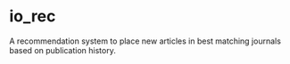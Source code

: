 # io_rec
A recommendation system to place new articles in best matching journals based on publication history. 
